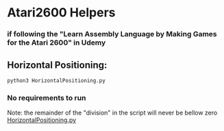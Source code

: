 # Atari2600 Helpers 
### if following the "Learn Assembly Language by Making Games for the Atari 2600" in Udemy

## Horizontal Positioning:
`python3 HorizontalPositioning.py`
### No requirements to run
Note: the remainder of the "division" in the script will never be bellow zero 
[HorizontalPositioning.py](https://github.com/5skr0ll3r/Atari2600/blob/main/HorizontalPositioning.py)
